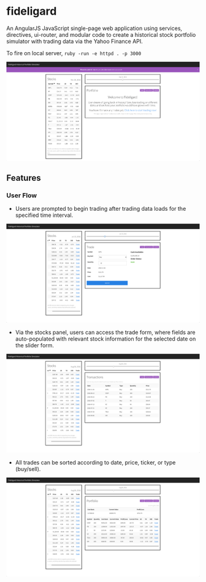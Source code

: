 # fideligard

An AngularJS JavaScript single-page web application using services, directives, ui-router, and modular code to create a historical stock portfolio simulator with trading data via the Yahoo Finance API.

To fire on local server, `ruby -run -e httpd . -p 3000`

![Load](https://github.com/eating247/assignment_fideligard_spa/blob/master/1.png)

## Features

### User Flow

- Users are prompted to begin trading after trading data loads for the specified time interval.

![Trade](https://github.com/eating247/assignment_fideligard_spa/blob/master/2.png)

- Via the stocks panel, users can access the trade form, where fields are auto-populated with relevant stock information for the selected date on the slider form. 

![Transactions](https://github.com/eating247/assignment_fideligard_spa/blob/master/3.png)

- All trades can be sorted according to date, price, ticker, or type (buy/sell).

![Portfolio](https://github.com/eating247/assignment_fideligard_spa/blob/master/4.png)
